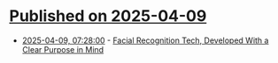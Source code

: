 # [Published on 2025-04-09](index.md)

* [2025-04-09, 07:28:00](https://soylentnews.org/article.pl?sid=25/04/08/1159249&from=rss) - [Facial Recognition Tech, Developed With a Clear Purpose in Mind](https://soylentnews.org/article.pl?sid=25/04/08/1159249&from=rss)
